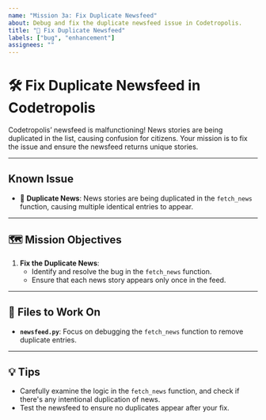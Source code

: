```yaml
---
name: "Mission 3a: Fix Duplicate Newsfeed"
about: Debug and fix the duplicate newsfeed issue in Codetropolis.
title: "🔧 Fix Duplicate Newsfeed"
labels: ["bug", "enhancement"]
assignees: ""
---
```


# 🛠️ Fix Duplicate Newsfeed in Codetropolis

Codetropolis’ newsfeed is malfunctioning! News stories are being duplicated in the list, causing confusion for citizens. Your mission is to fix the issue and ensure the newsfeed returns unique stories.

---

## Known Issue

- 🔄 **Duplicate News**: News stories are being duplicated in the `fetch_news` function, causing multiple identical entries to appear.

---

## 🗺️ Mission Objectives

1. **Fix the Duplicate News**:
   - Identify and resolve the bug in the `fetch_news` function.
   - Ensure that each news story appears only once in the feed.

---

## 📂 Files to Work On

- **`newsfeed.py`**: Focus on debugging the `fetch_news` function to remove duplicate entries.

---

## 💡 Tips

- Carefully examine the logic in the `fetch_news` function, and check if there's any intentional duplication of news.
- Test the newsfeed to ensure no duplicates appear after your fix.
